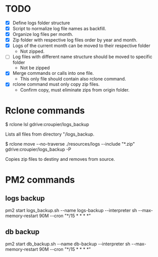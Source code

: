# TODO
- [x] Define logs folder structure
- [x] Script to normalize log file names as backfill.
- [x] Organize log files per month.
- [x] Zip folder with respective log files order by year and month.
- [x] Logs of the current month can be moved to their respective folder
  - Not zipped.
- [ ] Log files with different name structure should be moved to specific folder
  - Not be zipped
- [x] Merge commands or calls into one file.
  - This only file should contain also rclone command.
- [x] rclone command must only copy zip files.
  - Confirm copy, must eliminate zips from origin folder.


# Rclone commands

$ rclone lsl gdrive:croupier/logs_backup

Lists all files from directory "/logs_backup.

$ rclone move --no-traverse ./resources/logs --include "*.zip" gdrive:croupier/logs_backup -P

Copies zip files to destiny and removes from source.

# PM2 commands

## logs backup

pm2 start logs_backup.sh --name logs-backup --interpreter sh --max-memory-restart 90M --cron "*/15 * * * *"

## db backup

pm2 start db_backup.sh --name db-backup --interpreter sh --max-memory-restart 90M --cron "*/15 * * * *"
